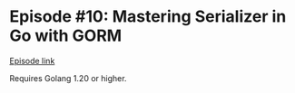 # Episode #10: Mastering Serializer in Go with GORM

[Episode link](https://codeheim.graphy.com/courses/Episode-9-Mastering-Serializer-in-Go-with-GORM-65855e5ce4b09846fed9188e)

Requires Golang 1.20 or higher.
